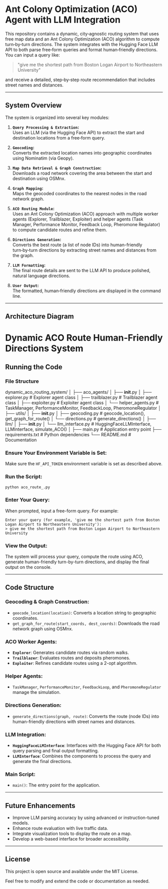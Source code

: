 # Ant Colony Optimization (ACO) Agent with LLM Integration

This repository contains a dynamic, city‑agnostic routing system that uses free map data and an Ant Colony Optimization (ACO) algorithm to compute turn‑by‑turn directions. The system integrates with the Hugging Face LLM API to both parse free‑form queries and format human‑friendly directions. You can input a query like:

> "give me the shortest path from Boston Logan Airport to Northeastern University"

and receive a detailed, step‑by‑step route recommendation that includes street names and distances.

---

## System Overview

The system is organized into several key modules:

1. **`Query Processing & Extraction`:**  
   Uses an LLM (via the Hugging Face API) to extract the start and destination locations from a free‑form query.

2. **`Geocoding`:**  
   Converts the extracted location names into geographic coordinates using Nominatim (via Geopy).

3. **`Map Data Retrieval & Graph Construction`:**  
   Downloads a road network covering the area between the start and destination using OSMnx.

4. **`Graph Mapping`:**  
   Maps the geocoded coordinates to the nearest nodes in the road network graph.

5. **`ACO Routing Module`:**  
   Uses an Ant Colony Optimization (ACO) approach with multiple worker agents (Explorer, Trailblazer, Exploiter) and helper agents (Task Manager, Performance Monitor, Feedback Loop, Pheromone Regulator) to compute candidate routes and refine them.

6. **`Directions Generation`:**  
   Converts the best route (a list of node IDs) into human-friendly turn‑by‑turn directions by extracting street names and distances from the graph.

7. **`LLM Formatting`:**  
   The final route details are sent to the LLM API to produce polished, natural language directions.

8. **`User Output`:**  
   The formatted, human‑friendly directions are displayed in the command line.

---

## Architecture Diagram

# Dynamic ACO Route Human-Friendly Directions System

## Running the Code

### File Structure

dynamic_aco_routing_system/
│
├── aco_agents/
│   ├── __init__.py
│   ├── explorer.py          # Explorer agent class
│   ├── trailblazer.py       # Trailblazer agent class
│   ├── exploiter.py         # Exploiter agent class
│   └── helper_agents.py     # TaskManager, PerformanceMonitor, FeedbackLoop, PheromoneRegulator
│
├── utils/
│   ├── __init__.py
│   ├── geocoding.py         # geocode_location(), get_graph_for_route()
│   └── directions.py        # generate_directions()
│
├── llm/
│   ├── __init__.py
│   └── llm_interface.py     # HuggingFaceLLMInterface, LLMInterface, simulate_ACO()
│
├── main.py                  # Application entry point
├── requirements.txt         # Python dependencies
└── README.md                # Documentation


### Ensure Your Environment Variable is Set:

Make sure the `HF_API_TOKEN` environment variable is set as described above.

### Run the Script:

```bash
python aco_route_.py
```

### Enter Your Query:

When prompted, input a free-form query. For example:

```vbnet
Enter your query (for example, 'give me the shortest path from Boston Logan Airport to Northeastern University'):
> give me the shortest path from Boston Logan Airport to Northeastern University
```

### View the Output:

The system will process your query, compute the route using ACO, generate human-friendly turn-by-turn directions, and display the final output on the console.

---

## Code Structure

### Geocoding & Graph Construction:

- `geocode_location(location)`: Converts a location string to geographic coordinates.
- `get_graph_for_route(start_coords, dest_coords)`: Downloads the road network graph using OSMnx.

### ACO Worker Agents:

- **`Explorer`**: Generates candidate routes via random walks.
- **`Trailblazer`**: Evaluates routes and deposits pheromones.
- **`Exploiter`**: Refines candidate routes using a 2-opt algorithm.

### Helper Agents:

- `TaskManager`, `PerformanceMonitor`, `FeedbackLoop`, and `PheromoneRegulator` manage the simulation.

### Directions Generation:

- `generate_directions(graph, route)`: Converts the route (node IDs) into human-friendly directions with street names and distances.

### LLM Integration:

- **`HuggingFaceLLMInterface`**: Interfaces with the Hugging Face API for both query parsing and final output formatting.
- **`LLMInterface`**: Combines the components to process the query and generate the final directions.

### Main Script:

- `main()`: The entry point for the application.

---

## Future Enhancements

- Improve LLM parsing accuracy by using advanced or instruction-tuned models.
- Enhance route evaluation with live traffic data.
- Integrate visualization tools to display the route on a map.
- Develop a web-based interface for broader accessibility.

---



## License

This project is open source and available under the MIT License.

Feel free to modify and extend the code or documentation as needed.


